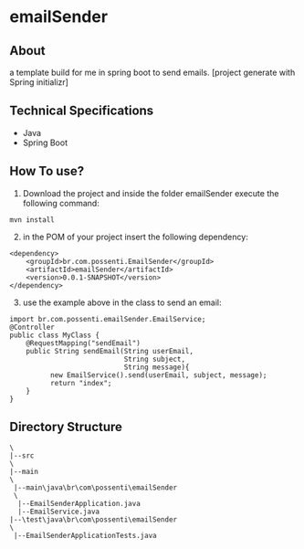 emailSender
==================

## About
a template build for me in spring boot to send emails. [project generate with Spring initializr] 

## Technical Specifications
+ Java
+ Spring Boot

## How To use? 

1. Download the project and inside the folder emailSender execute the following command:
```
mvn install
```

2. in the POM of your project insert the following dependency:
```
<dependency>
    <groupId>br.com.possenti.EmailSender</groupId>
    <artifactId>emailSender</artifactId>
    <version>0.0.1-SNAPSHOT</version>
</dependency>
```

3. use the example above in the class to send an email:
```
import br.com.possenti.emailSender.EmailService;
@Controller
public class MyClass {
    @RequestMapping("sendEmail")
    public String sendEmail(String userEmail, 
                            String subject, 
                            String message){
          new EmailService().send(userEmail, subject, message);   
          return "index";
    }
}
```



## Directory Structure 

  ```
 \
 |--src
 \
  |--main
  \
   |--main\java\br\com\possenti\emailSender
   \
    |--EmailSenderApplication.java
    |--EmailService.java
  |--\test\java\br\com\possenti\emailSender
  \
   |--EmailSenderApplicationTests.java
   
  ```
